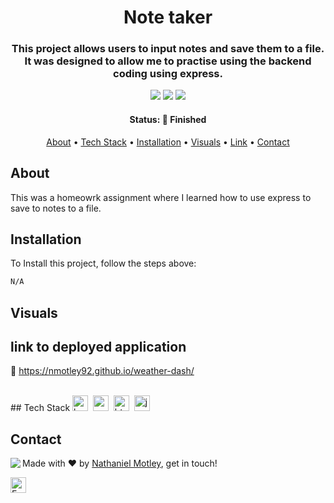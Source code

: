 <h1 align="center">
	Note taker
</h1>

<h3 align="center">
	This project allows users to input notes and save them to a file.  It was designed to allow me to practise using the backend coding using express.
</h3>

<p align="center">
	<img src="https://img.shields.io/github/last-commit/Nmotley92/note-taker?color=green"/>
	<img src="https://img.shields.io/github/languages/count/Nmotley92/note-taker?color=green"/>
	<img src="https://img.shields.io/github/contributors/Nmotley92/note-taker?color=green"/>
</p>

<h4 align="center">
	Status: 🚀 Finished
</h4>

<p align="center">
	<a href="#about">About</a> •
	<a href="#tech-stack">Tech Stack</a> •
	<a href="#installation">Installation</a> •
    <a href="visuals">Visuals</a> •
    <a href="#link">Link</a> •
	<a href="#contact">Contact</a>
    
</p>

## About
This was a homeowrk assignment where I learned how to use express to save to notes to a file.

## Installation
To Install this project, follow the steps above:
```bash
N/A
```

## Visuals



## link to deployed application
:link: https://nmotley92.github.io/weather-dash/



<br clear="left"/>
## Tech Stack
<img src="https://img.shields.io/badge/Bootstrap-05122A?style=flat&logo=bootstrap" alt="bootstrap Badge" height="25">&nbsp;
<img src="https://img.shields.io/badge/Css3-05122A?style=flat&logo=css3" alt="css3 Badge" height="25">&nbsp;
<img src="https://img.shields.io/badge/Html5-05122A?style=flat&logo=html5" alt="html5 Badge" height="25">&nbsp;
<img src="https://img.shields.io/badge/Javascript-05122A?style=flat&logo=javascript" alt="javascript Badge" height="25">&nbsp;


## Contact
<img align="left" src="https://avatars.githubusercontent.com/Nmotley92?size=100">

Made with ❤️ by [Nathaniel Motley](https://github.com/Nmotley92), get in touch!

<a href="mailto:nmotley92@gmail.com" target="_blank"><img src="https://img.shields.io/badge/Email-D14836?style=flat&logo=gmail&logoColor=white" alt="Email Badge" height="25"></a>&nbsp;

<br clear="left"/>
